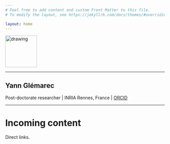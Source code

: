 ```yaml
---
# Feel free to add content and custom Front Matter to this file.
# To modify the layout, see https://jekyllrb.com/docs/themes/#overriding-theme-defaults

layout: home
---
```



<img src="{{ '/pictures/yann.jpg' | relative_url }}" alt="drawing" width="100"/>

---

## Yann Glémarec

Post-doctorate researcher | INRIA Rennes, France | [ORCID](https://orcid.org/0000-0003-1717-6048) 

--- 

# Incoming content

Direct links.